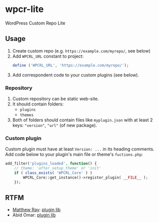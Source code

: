 # wpcr-lite

WordPress Custom Repo Lite

## Usage

1. Create custom repo (e.g. `https://example.com/myrepo/`, see below)
1. Add `WPCRL_URL` constant to project:
   ```php
   define ('WPCRL_URL', 'https://example.com/myrepo/');
   ```
1. Add correspondent code to your custom plugins (see below).

### Repository

1. Custom repository can be static web-site.
2. It should contain folders:
   - `plugins`
   - `themes`
1. Both of folders should contain files like `myplugin.json` with at least 2 keys: `"version"`, `"url"` (of new package).

### Custom plugin

Custom plugin must have at least `Version: ...` in its heading comments.
Add code below to your plugin's main file or theme's `fuctions.php`:

```php
add_filter('plugins_loaded', function() {
    // theme: 'after_setup_theme' or 'init'
	if ( class_exists( 'WPCRL_Core' ) )
		WPCRL_Core::get_instance()->register_plugin( __FILE__ );
    });
```

## RTFM
- [Matthew Ray](https://www.smashingmagazine.com/2015/08/deploy-wordpress-plugins-with-github-using-transients/): [plugin lib](https://github.com/rayman813/smashing-updater-plugin)
- Abid Omar: [plugin lib](https://github.com/omarabid/Self-Hosted-WordPress-Plugin-repository)
